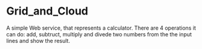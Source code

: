 # Grid_and_Cloud
A simple Web service, that represents a calculator. There are 4 operations it can do: add, subtruct, multiply and divede two numbers from the the input lines and show the result.

